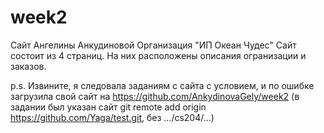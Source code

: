 # week2
Сайт Ангелины Анкудиновой
Организация "ИП Океан Чудес"
Сайт состоит из 4 страниц. На них расположены описания огранизации и заказов.

p.s. Извините, я следовала заданиям с сайта с условием, и по ошибке загрузила свой сайт на https://github.com/AnkydinovaGely/week2
(в задании был указан сайт git remote add origin https://github.com/Yaga/test.git, без .../cs204/...)
